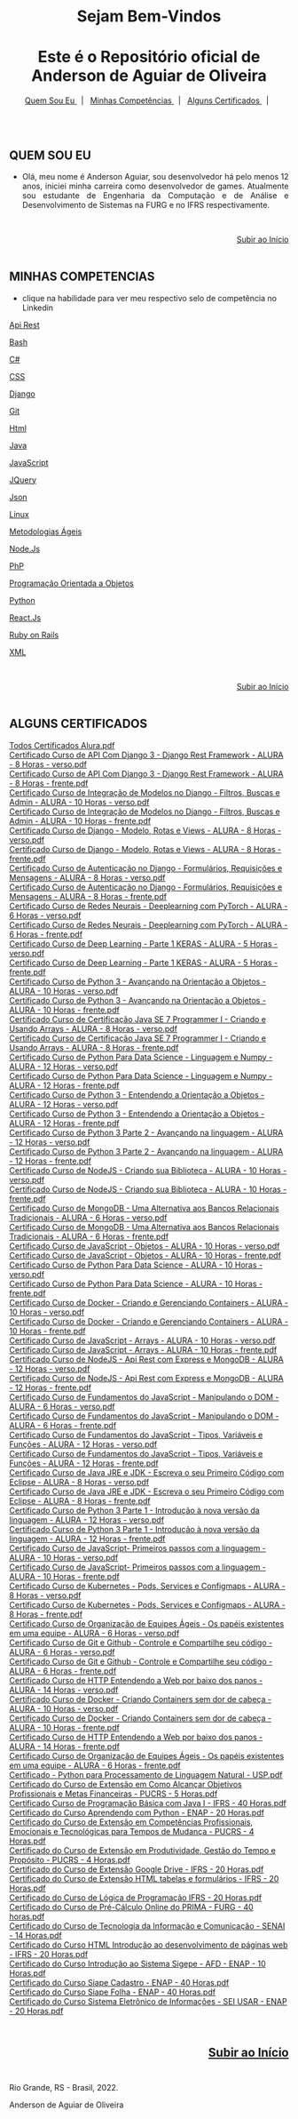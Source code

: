 # <center>Sejam Bem-Vindos


<div align="center"><h1 align="center"><span id="home"></span>Este é o Repositório oficial de<br> <b>Anderson de Aguiar de Oliveira</b></h1>
<p align="center">
    <a href="#quem-sou-eu"> Quem Sou Eu </a>&nbsp;&nbsp;|&nbsp;&nbsp;
    <a href="#minhas-competencias"> Minhas Competências </a>&nbsp;&nbsp;|&nbsp;&nbsp;
    <a href="#alguns-certificados"> Alguns Certificados </a>&nbsp;&nbsp;|&nbsp;&nbsp;
</p>
</div>


<br><br>

## QUEM SOU EU

* <p align='justify'>Olá, meu nome é Anderson Aguiar, sou desenvolvedor há pelo menos 12 anos, iniciei minha carreira como desenvolvedor de games. Atualmente sou estudante de Engenharia da Computação e de Análise e Desenvolvimento de Sistemas na FURG e no IFRS respectivamente.</p>

<br><div align="right">[Subir ao Início](#home)</div><br>
 
## MINHAS COMPETENCIAS

- clique na habilidade para ver meu respectivo selo de competência no Linkedin

[Api Rest](https://www.linkedin.com/posts/anderson-de-aguiar-de-oliveira_api-rest-apirest-activity-6940430986300030976-4_XF)

[Bash](https://www.linkedin.com/posts/anderson-de-aguiar-de-oliveira_bash-avaliaaexaetodecompetaeanciasdolinkedin-activity-6940431134971342848-mlR0/)

[C#](https://www.linkedin.com/posts/anderson-de-aguiar-de-oliveira_avaliaaexaetodecompetaeanciasdolinkedin-activity-6940431285257445378-Ipq7)

[CSS](https://www.linkedin.com/posts/anderson-de-aguiar-de-oliveira_css-avaliaaexaetodecompetaeanciasdolinkedin-activity-6940431633296601088-1y4-)

[Django](https://www.linkedin.com/posts/anderson-de-aguiar-de-oliveira_django-python-avaliaaexaetodecompetaeanciasdolinkedin-activity-6940431761667444737-VUpy)

[Git](https://www.linkedin.com/posts/anderson-de-aguiar-de-oliveira_git-avaliaaexaetodecompetaeanciasdolinkedin-activity-6940431885986615296-3fAP)

[Html](https://www.linkedin.com/posts/anderson-de-aguiar-de-oliveira_html-avaliaaexaetodecompetaeanciasdolinkedin-activity-6940431963228921856-Sr7q)

[Java](https://www.linkedin.com/posts/anderson-de-aguiar-de-oliveira_java-swing-javafx-activity-6940432158448627712-it__)

[JavaScript](https://www.linkedin.com/posts/anderson-de-aguiar-de-oliveira_js-nodejs-vuejs-activity-6940432309779111936-43ew)

[JQuery](https://www.linkedin.com/posts/anderson-de-aguiar-de-oliveira_javascript-jquery-avaliaaexaetodecompetaeanciasdolinkedin-activity-6940432461436760064-EEwT)

[Json](https://www.linkedin.com/posts/anderson-de-aguiar-de-oliveira_json-apirest-objeto-activity-6940432629456367616-dV19)

[Linux](https://www.linkedin.com/posts/anderson-de-aguiar-de-oliveira_linux-sistemalivre-avaliaaexaetodecompetaeanciasdolinkedin-activity-6940432760297697280-jr2l)

[Metodologias Ágeis](https://www.linkedin.com/posts/anderson-de-aguiar-de-oliveira_metodologiaagil-scrum-avaliaaexaetodecompetaeanciasdolinkedin-activity-6940432936009654272-wxxw)

[Node.Js](https://www.linkedin.com/posts/anderson-de-aguiar-de-oliveira_nodejs-avaliaaexaetodecompetaeanciasdolinkedin-activity-6940433002137059328-2Yyy)

[PhP](https://www.linkedin.com/posts/anderson-de-aguiar-de-oliveira_php-avaliaaexaetodecompetaeanciasdolinkedin-activity-6940473524008460288-lnRu)

[Programação Orientada a Objetos](https://www.linkedin.com/posts/anderson-de-aguiar-de-oliveira_poo-orientadoaobjeto-avaliaaexaetodecompetaeanciasdolinkedin-activity-6940473673417936896-m5x8)

[Python](https://www.linkedin.com/posts/anderson-de-aguiar-de-oliveira_python-flask-avaliaaexaetodecompetaeanciasdolinkedin-activity-6940473840389001217-yXmN)

[React.Js](https://www.linkedin.com/posts/anderson-de-aguiar-de-oliveira_react-react-javascript-activity-6940473962741035008-TMN6)

[Ruby on Rails](https://www.linkedin.com/posts/anderson-de-aguiar-de-oliveira_ror-ruby-rails-activity-6940474089820049408-Kq5C)

[XML](https://www.linkedin.com/posts/anderson-de-aguiar-de-oliveira_xml-api-avaliaaexaetodecompetaeanciasdolinkedin-activity-6940474205176008704-sU7G)

<br><div align="right">[Subir ao Início](#home)</div><br>

## ALGUNS CERTIFICADOS


[Todos Certificados Alura.pdf](https://github.com/andersonaoliveira/andersonaoliveira/files/9265694/Todos.Certificados.Alura.pdf)
<br>
[Certificado Curso de API Com Django 3 - Django Rest Framework - ALURA - 8 Horas - verso.pdf](https://github.com/andersonaoliveira/andersonaoliveira/files/9265695/Certificado.Curso.de.API.Com.Django.3.-.Django.Rest.Framework.-.ALURA.-.8.Horas.-.verso.pdf)
<br>
[Certificado Curso de API Com Django 3 - Django Rest Framework - ALURA - 8 Horas - frente.pdf](https://github.com/andersonaoliveira/andersonaoliveira/files/9265696/Certificado.Curso.de.API.Com.Django.3.-.Django.Rest.Framework.-.ALURA.-.8.Horas.-.frente.pdf)
<br>
[Certificado Curso de Integração de Modelos no Django - Filtros, Buscas e Admin - ALURA - 10 Horas - verso.pdf](https://github.com/andersonaoliveira/andersonaoliveira/files/9265697/Certificado.Curso.de.Integracao.de.Modelos.no.Django.-.Filtros.Buscas.e.Admin.-.ALURA.-.10.Horas.-.verso.pdf)
<br>
[Certificado Curso de Integração de Modelos no Django - Filtros, Buscas e Admin - ALURA - 10 Horas - frente.pdf](https://github.com/andersonaoliveira/andersonaoliveira/files/9265698/Certificado.Curso.de.Integracao.de.Modelos.no.Django.-.Filtros.Buscas.e.Admin.-.ALURA.-.10.Horas.-.frente.pdf)
<br>
[Certificado Curso de Django - Modelo, Rotas e Views - ALURA - 8 Horas - verso.pdf](https://github.com/andersonaoliveira/andersonaoliveira/files/9265699/Certificado.Curso.de.Django.-.Modelo.Rotas.e.Views.-.ALURA.-.8.Horas.-.verso.pdf)
<br>
[Certificado Curso de Django - Modelo, Rotas e Views - ALURA - 8 Horas - frente.pdf](https://github.com/andersonaoliveira/andersonaoliveira/files/9265700/Certificado.Curso.de.Django.-.Modelo.Rotas.e.Views.-.ALURA.-.8.Horas.-.frente.pdf)
<br>
[Certificado Curso de Autenticação no Django - Formulários, Requisições e Mensagens - ALURA - 8 Horas - verso.pdf](https://github.com/andersonaoliveira/andersonaoliveira/files/9265701/Certificado.Curso.de.Autenticacao.no.Django.-.Formularios.Requisicoes.e.Mensagens.-.ALURA.-.8.Horas.-.verso.pdf)
<br>
[Certificado Curso de Autenticação no Django - Formulários, Requisições e Mensagens - ALURA - 8 Horas - frente.pdf](https://github.com/andersonaoliveira/andersonaoliveira/files/9265702/Certificado.Curso.de.Autenticacao.no.Django.-.Formularios.Requisicoes.e.Mensagens.-.ALURA.-.8.Horas.-.frente.pdf)
<br>
[Certificado Curso de Redes Neurais - Deeplearning com PyTorch - ALURA - 6 Horas - verso.pdf](https://github.com/andersonaoliveira/andersonaoliveira/files/9265703/Certificado.Curso.de.Redes.Neurais.-.Deeplearning.com.PyTorch.-.ALURA.-.6.Horas.-.verso.pdf)
<br>
[Certificado Curso de Redes Neurais - Deeplearning com PyTorch - ALURA - 6 Horas - frente.pdf](https://github.com/andersonaoliveira/andersonaoliveira/files/9265704/Certificado.Curso.de.Redes.Neurais.-.Deeplearning.com.PyTorch.-.ALURA.-.6.Horas.-.frente.pdf)
<br>
[Certificado Curso de Deep Learning - Parte 1 KERAS - ALURA - 5 Horas - verso.pdf](https://github.com/andersonaoliveira/andersonaoliveira/files/9265705/Certificado.Curso.de.Deep.Learning.-.Parte.1.KERAS.-.ALURA.-.5.Horas.-.verso.pdf)
<br>
[Certificado Curso de Deep Learning - Parte 1 KERAS - ALURA - 5 Horas - frente.pdf](https://github.com/andersonaoliveira/andersonaoliveira/files/9265706/Certificado.Curso.de.Deep.Learning.-.Parte.1.KERAS.-.ALURA.-.5.Horas.-.frente.pdf)
<br>
[Certificado Curso de Python 3 - Avançando na Orientação a Objetos - ALURA - 10 Horas - verso.pdf](https://github.com/andersonaoliveira/andersonaoliveira/files/9265708/Certificado.Curso.de.Python.3.-.Avancando.na.Orientacao.a.Objetos.-.ALURA.-.10.Horas.-.verso.pdf)
<br>
[Certificado Curso de Python 3 - Avançando na Orientação a Objetos - ALURA - 10 Horas - frente.pdf](https://github.com/andersonaoliveira/andersonaoliveira/files/9265709/Certificado.Curso.de.Python.3.-.Avancando.na.Orientacao.a.Objetos.-.ALURA.-.10.Horas.-.frente.pdf)
<br>
[Certificado Curso de Certificação Java SE 7 Programmer I - Criando e Usando Arrays - ALURA - 8 Horas - verso.pdf](https://github.com/andersonaoliveira/andersonaoliveira/files/9265710/Certificado.Curso.de.Certificacao.Java.SE.7.Programmer.I.-.Criando.e.Usando.Arrays.-.ALURA.-.8.Horas.-.verso.pdf)
<br>
[Certificado Curso de Certificação Java SE 7 Programmer I - Criando e Usando Arrays - ALURA - 8 Horas - frente.pdf](https://github.com/andersonaoliveira/andersonaoliveira/files/9265711/Certificado.Curso.de.Certificacao.Java.SE.7.Programmer.I.-.Criando.e.Usando.Arrays.-.ALURA.-.8.Horas.-.frente.pdf)
<br>
[Certificado Curso de Python Para Data Science - Linguagem e Numpy - ALURA - 12 Horas - verso.pdf](https://github.com/andersonaoliveira/andersonaoliveira/files/9265712/Certificado.Curso.de.Python.Para.Data.Science.-.Linguagem.e.Numpy.-.ALURA.-.12.Horas.-.verso.pdf)
<br>
[Certificado Curso de Python Para Data Science - Linguagem e Numpy - ALURA - 12 Horas - frente.pdf](https://github.com/andersonaoliveira/andersonaoliveira/files/9265713/Certificado.Curso.de.Python.Para.Data.Science.-.Linguagem.e.Numpy.-.ALURA.-.12.Horas.-.frente.pdf)
<br>
[Certificado Curso de Python 3 - Entendendo a Orientação a Objetos - ALURA - 12 Horas - verso.pdf](https://github.com/andersonaoliveira/andersonaoliveira/files/9265714/Certificado.Curso.de.Python.3.-.Entendendo.a.Orientacao.a.Objetos.-.ALURA.-.12.Horas.-.verso.pdf)
<br>
[Certificado Curso de Python 3 - Entendendo a Orientação a Objetos - ALURA - 12 Horas - frente.pdf](https://github.com/andersonaoliveira/andersonaoliveira/files/9265715/Certificado.Curso.de.Python.3.-.Entendendo.a.Orientacao.a.Objetos.-.ALURA.-.12.Horas.-.frente.pdf)
<br>
[Certificado Curso de Python 3 Parte 2 - Avançando na linguagem - ALURA - 12 Horas - verso.pdf](https://github.com/andersonaoliveira/andersonaoliveira/files/9265716/Certificado.Curso.de.Python.3.Parte.2.-.Avancando.na.linguagem.-.ALURA.-.12.Horas.-.verso.pdf)
<br>
[Certificado Curso de Python 3 Parte 2 - Avançando na linguagem - ALURA - 12 Horas - frente.pdf](https://github.com/andersonaoliveira/andersonaoliveira/files/9265717/Certificado.Curso.de.Python.3.Parte.2.-.Avancando.na.linguagem.-.ALURA.-.12.Horas.-.frente.pdf)
<br>
[Certificado Curso de NodeJS - Criando sua Biblioteca - ALURA - 10 Horas - verso.pdf](https://github.com/andersonaoliveira/andersonaoliveira/files/9265718/Certificado.Curso.de.NodeJS.-.Criando.sua.Biblioteca.-.ALURA.-.10.Horas.-.verso.pdf)
<br>
[Certificado Curso de NodeJS - Criando sua Biblioteca - ALURA - 10 Horas - frente.pdf](https://github.com/andersonaoliveira/andersonaoliveira/files/9265719/Certificado.Curso.de.NodeJS.-.Criando.sua.Biblioteca.-.ALURA.-.10.Horas.-.frente.pdf)
<br>
[Certificado Curso de MongoDB - Uma Alternativa aos Bancos Relacionais Tradicionais - ALURA - 6 Horas - verso.pdf](https://github.com/andersonaoliveira/andersonaoliveira/files/9265720/Certificado.Curso.de.MongoDB.-.Uma.Alternativa.aos.Bancos.Relacionais.Tradicionais.-.ALURA.-.6.Horas.-.verso.pdf)
<br>
[Certificado Curso de MongoDB - Uma Alternativa aos Bancos Relacionais Tradicionais - ALURA - 6 Horas - frente.pdf](https://github.com/andersonaoliveira/andersonaoliveira/files/9265721/Certificado.Curso.de.MongoDB.-.Uma.Alternativa.aos.Bancos.Relacionais.Tradicionais.-.ALURA.-.6.Horas.-.frente.pdf)
<br>
[Certificado Curso de JavaScript - Objetos - ALURA - 10 Horas - verso.pdf](https://github.com/andersonaoliveira/andersonaoliveira/files/9265722/Certificado.Curso.de.JavaScript.-.Objetos.-.ALURA.-.10.Horas.-.verso.pdf)
<br>
[Certificado Curso de JavaScript - Objetos - ALURA - 10 Horas - frente.pdf](https://github.com/andersonaoliveira/andersonaoliveira/files/9265723/Certificado.Curso.de.JavaScript.-.Objetos.-.ALURA.-.10.Horas.-.frente.pdf)
<br>
[Certificado Curso de Python Para Data Science - ALURA - 10 Horas - verso.pdf](https://github.com/andersonaoliveira/andersonaoliveira/files/9265724/Certificado.Curso.de.Python.Para.Data.Science.-.ALURA.-.10.Horas.-.verso.pdf)
<br>
[Certificado Curso de Python Para Data Science - ALURA - 10 Horas - frente.pdf](https://github.com/andersonaoliveira/andersonaoliveira/files/9265725/Certificado.Curso.de.Python.Para.Data.Science.-.ALURA.-.10.Horas.-.frente.pdf)
<br>
[Certificado Curso de Docker - Criando e Gerenciando Containers - ALURA - 10 Horas - verso.pdf](https://github.com/andersonaoliveira/andersonaoliveira/files/9265726/Certificado.Curso.de.Docker.-.Criando.e.Gerenciando.Containers.-.ALURA.-.10.Horas.-.verso.pdf)
<br>
[Certificado Curso de Docker - Criando e Gerenciando Containers - ALURA - 10 Horas - frente.pdf](https://github.com/andersonaoliveira/andersonaoliveira/files/9265727/Certificado.Curso.de.Docker.-.Criando.e.Gerenciando.Containers.-.ALURA.-.10.Horas.-.frente.pdf)
<br>
[Certificado Curso de JavaScript - Arrays - ALURA - 10 Horas - verso.pdf](https://github.com/andersonaoliveira/andersonaoliveira/files/9265728/Certificado.Curso.de.JavaScript.-.Arrays.-.ALURA.-.10.Horas.-.verso.pdf)
<br>
[Certificado Curso de JavaScript - Arrays - ALURA - 10 Horas - frente.pdf](https://github.com/andersonaoliveira/andersonaoliveira/files/9265729/Certificado.Curso.de.JavaScript.-.Arrays.-.ALURA.-.10.Horas.-.frente.pdf)
<br>
[Certificado Curso de NodeJS - Api Rest com Express e MongoDB - ALURA - 12 Horas - verso.pdf](https://github.com/andersonaoliveira/andersonaoliveira/files/9265730/Certificado.Curso.de.NodeJS.-.Api.Rest.com.Express.e.MongoDB.-.ALURA.-.12.Horas.-.verso.pdf)
<br>
[Certificado Curso de NodeJS - Api Rest com Express e MongoDB - ALURA - 12 Horas - frente.pdf](https://github.com/andersonaoliveira/andersonaoliveira/files/9265731/Certificado.Curso.de.NodeJS.-.Api.Rest.com.Express.e.MongoDB.-.ALURA.-.12.Horas.-.frente.pdf)
<br>
[Certificado Curso de Fundamentos do JavaScript - Manipulando o DOM - ALURA - 6 Horas - verso.pdf](https://github.com/andersonaoliveira/andersonaoliveira/files/9265732/Certificado.Curso.de.Fundamentos.do.JavaScript.-.Manipulando.o.DOM.-.ALURA.-.6.Horas.-.verso.pdf)
<br>
[Certificado Curso de Fundamentos do JavaScript - Manipulando o DOM - ALURA - 6 Horas - frente.pdf](https://github.com/andersonaoliveira/andersonaoliveira/files/9265733/Certificado.Curso.de.Fundamentos.do.JavaScript.-.Manipulando.o.DOM.-.ALURA.-.6.Horas.-.frente.pdf)
<br>
[Certificado Curso de Fundamentos do JavaScript - Tipos, Variáveis e Funções - ALURA - 12 Horas - verso.pdf](https://github.com/andersonaoliveira/andersonaoliveira/files/9265734/Certificado.Curso.de.Fundamentos.do.JavaScript.-.Tipos.Variaveis.e.Funcoes.-.ALURA.-.12.Horas.-.verso.pdf)
<br>
[Certificado Curso de Fundamentos do JavaScript - Tipos, Variáveis e Funções - ALURA - 12 Horas - frente.pdf](https://github.com/andersonaoliveira/andersonaoliveira/files/9265735/Certificado.Curso.de.Fundamentos.do.JavaScript.-.Tipos.Variaveis.e.Funcoes.-.ALURA.-.12.Horas.-.frente.pdf)
<br>
[Certificado Curso de Java JRE e JDK - Escreva o seu Primeiro Código com Eclipse - ALURA - 8 Horas - verso.pdf](https://github.com/andersonaoliveira/andersonaoliveira/files/9265737/Certificado.Curso.de.Java.JRE.e.JDK.-.Escreva.o.seu.Primeiro.Codigo.com.Eclipse.-.ALURA.-.8.Horas.-.verso.pdf)
<br>
[Certificado Curso de Java JRE e JDK - Escreva o seu Primeiro Código com Eclipse - ALURA - 8 Horas - frente.pdf](https://github.com/andersonaoliveira/andersonaoliveira/files/9265738/Certificado.Curso.de.Java.JRE.e.JDK.-.Escreva.o.seu.Primeiro.Codigo.com.Eclipse.-.ALURA.-.8.Horas.-.frente.pdf)
<br>
[Certificado Curso de Python 3 Parte 1 - Introdução à nova versão da linguagem - ALURA - 12 Horas - verso.pdf](https://github.com/andersonaoliveira/andersonaoliveira/files/9265739/Certificado.Curso.de.Python.3.Parte.1.-.Introducao.a.nova.versao.da.linguagem.-.ALURA.-.12.Horas.-.verso.pdf)
<br>
[Certificado Curso de Python 3 Parte 1 - Introdução à nova versão da linguagem - ALURA - 12 Horas - frente.pdf](https://github.com/andersonaoliveira/andersonaoliveira/files/9265740/Certificado.Curso.de.Python.3.Parte.1.-.Introducao.a.nova.versao.da.linguagem.-.ALURA.-.12.Horas.-.frente.pdf)
<br>
[Certificado Curso de JavaScript- Primeiros passos com a linguagem - ALURA - 10 Horas - verso.pdf](https://github.com/andersonaoliveira/andersonaoliveira/files/9265741/Certificado.Curso.de.JavaScript-.Primeiros.passos.com.a.linguagem.-.ALURA.-.10.Horas.-.verso.pdf)
<br>
[Certificado Curso de JavaScript- Primeiros passos com a linguagem - ALURA - 10 Horas - frente.pdf](https://github.com/andersonaoliveira/andersonaoliveira/files/9265742/Certificado.Curso.de.JavaScript-.Primeiros.passos.com.a.linguagem.-.ALURA.-.10.Horas.-.frente.pdf)
<br>
[Certificado Curso de Kubernetes - Pods, Services e Configmaps - ALURA - 8 Horas - verso.pdf](https://github.com/andersonaoliveira/andersonaoliveira/files/9265743/Certificado.Curso.de.Kubernetes.-.Pods.Services.e.Configmaps.-.ALURA.-.8.Horas.-.verso.pdf)
<br>
[Certificado Curso de Kubernetes - Pods, Services e Configmaps - ALURA - 8 Horas - frente.pdf](https://github.com/andersonaoliveira/andersonaoliveira/files/9265744/Certificado.Curso.de.Kubernetes.-.Pods.Services.e.Configmaps.-.ALURA.-.8.Horas.-.frente.pdf)
<br>
[Certificado Curso de Organização de Equipes Ágeis - Os papéis existentes em uma equipe - ALURA - 6 Horas - verso.pdf](https://github.com/andersonaoliveira/andersonaoliveira/files/9265745/Certificado.Curso.de.Organizacao.de.Equipes.Ageis.-.Os.papeis.existentes.em.uma.equipe.-.ALURA.-.6.Horas.-.verso.pdf)
<br>
[Certificado Curso de Git e Github - Controle e Compartilhe seu código - ALURA - 6 Horas - verso.pdf](https://github.com/andersonaoliveira/andersonaoliveira/files/9265746/Certificado.Curso.de.Git.e.Github.-.Controle.e.Compartilhe.seu.codigo.-.ALURA.-.6.Horas.-.verso.pdf)
<br>
[Certificado Curso de Git e Github - Controle e Compartilhe seu código - ALURA - 6 Horas - frente.pdf](https://github.com/andersonaoliveira/andersonaoliveira/files/9265747/Certificado.Curso.de.Git.e.Github.-.Controle.e.Compartilhe.seu.codigo.-.ALURA.-.6.Horas.-.frente.pdf)
<br>
[Certificado Curso de HTTP Entendendo a Web por baixo dos panos - ALURA - 14 Horas - verso.pdf](https://github.com/andersonaoliveira/andersonaoliveira/files/9265748/Certificado.Curso.de.HTTP.Entendendo.a.Web.por.baixo.dos.panos.-.ALURA.-.14.Horas.-.verso.pdf)
<br>
[Certificado Curso de Docker - Criando Containers sem dor de cabeça - ALURA - 10 Horas - verso.pdf](https://github.com/andersonaoliveira/andersonaoliveira/files/9265749/Certificado.Curso.de.Docker.-.Criando.Containers.sem.dor.de.cabeca.-.ALURA.-.10.Horas.-.verso.pdf)
<br>
[Certificado Curso de Docker - Criando Containers sem dor de cabeça - ALURA - 10 Horas - frente.pdf](https://github.com/andersonaoliveira/andersonaoliveira/files/9265750/Certificado.Curso.de.Docker.-.Criando.Containers.sem.dor.de.cabeca.-.ALURA.-.10.Horas.-.frente.pdf)
<br>
[Certificado Curso de HTTP Entendendo a Web por baixo dos panos - ALURA - 14 Horas - frente.pdf](https://github.com/andersonaoliveira/andersonaoliveira/files/9265751/Certificado.Curso.de.HTTP.Entendendo.a.Web.por.baixo.dos.panos.-.ALURA.-.14.Horas.-.frente.pdf)
<br>
[Certificado Curso de Organização de Equipes Ágeis - Os papéis existentes em uma equipe - ALURA - 6 Horas - frente.pdf](https://github.com/andersonaoliveira/andersonaoliveira/files/9265752/Certificado.Curso.de.Organizacao.de.Equipes.Ageis.-.Os.papeis.existentes.em.uma.equipe.-.ALURA.-.6.Horas.-.frente.pdf)
<br>
[Certificado - Python para Processamento de Linguagem Natural - USP.pdf](https://github.com/andersonaoliveira/andersonaoliveira/files/9265753/Certificado.-.Python.para.Processamento.de.Linguagem.Natural.-.USP.pdf)
<br>
[Certificado do Curso de Extensão em Como Alcançar Objetivos Profissionais e Metas Financeiras - PUCRS - 5 Horas.pdf](https://github.com/andersonaoliveira/andersonaoliveira/files/9265754/Certificado.do.Curso.de.Extensao.em.Como.Alcancar.Objetivos.Profissionais.e.Metas.Financeiras.-.PUCRS.-.5.Horas.pdf)
<br>
[Certificado Curso de Programação Básica com Java I - IFRS - 40 Horas.pdf](https://github.com/andersonaoliveira/andersonaoliveira/files/9265755/Certificado.Curso.de.Programacao.Basica.com.Java.I.-.IFRS.-.40.Horas.pdf)
<br>
[Certificado do Curso Aprendendo com Python - ENAP - 20 Horas.pdf](https://github.com/andersonaoliveira/andersonaoliveira/files/9265756/Certificado.do.Curso.Aprendendo.com.Python.-.ENAP.-.20.Horas.pdf)
<br>
[Certificado do Curso de Extensão em Competências Profissionais, Emocionais e Tecnológicas para Tempos de Mudança - PUCRS - 4 Horas.pdf](https://github.com/andersonaoliveira/andersonaoliveira/files/9265757/Certificado.do.Curso.de.Extensao.em.Competencias.Profissionais.Emocionais.e.Tecnologicas.para.Tempos.de.Mudanca.-.PUCRS.-.4.Horas.pdf)
<br>
[Certificado do Curso de Extensão em Produtividade, Gestão do Tempo e Propósito - PUCRS - 4 Horas.pdf](https://github.com/andersonaoliveira/andersonaoliveira/files/9265758/Certificado.do.Curso.de.Extensao.em.Produtividade.Gestao.do.Tempo.e.Proposito.-.PUCRS.-.4.Horas.pdf)
<br>
[Certificado do Curso de Extensão Google Drive - IFRS - 20 Horas.pdf](https://github.com/andersonaoliveira/andersonaoliveira/files/9265759/Certificado.do.Curso.de.Extensao.Google.Drive.-.IFRS.-.20.Horas.pdf)
<br>
[Certificado do Curso de Extensão HTML tabelas e formulários - IFRS - 20 Horas.pdf](https://github.com/andersonaoliveira/andersonaoliveira/files/9265760/Certificado.do.Curso.de.Extensao.HTML.tabelas.e.formularios.-.IFRS.-.20.Horas.pdf)
<br>
[Certificado do Curso de Lógica de Programação IFRS - 20 Horas.pdf](https://github.com/andersonaoliveira/andersonaoliveira/files/9265761/Certificado.do.Curso.de.Logica.de.Programacao.IFRS.-.20.Horas.pdf)
<br>
[Certificado do Curso de Pré-Cálculo Online do PRIMA - FURG - 40 horas.pdf](https://github.com/andersonaoliveira/andersonaoliveira/files/9265762/Certificado.do.Curso.de.Pre-Calculo.Online.do.PRIMA.-.FURG.-.40.horas.pdf)
<br>
[Certificado do Curso de Tecnologia da Informação e Comunicação - SENAI - 14 Horas.pdf](https://github.com/andersonaoliveira/andersonaoliveira/files/9265763/Certificado.do.Curso.de.Tecnologia.da.Informacao.e.Comunicacao.-.SENAI.-.14.Horas.pdf)
<br>
[Certificado do Curso HTML Introdução ao desenvolvimento de páginas web - IFRS - 20 Horas.pdf](https://github.com/andersonaoliveira/andersonaoliveira/files/9265764/Certificado.do.Curso.HTML.Introducao.ao.desenvolvimento.de.paginas.web.-.IFRS.-.20.Horas.pdf)
<br>
[Certificado do Curso Introdução ao Sistema Sigepe - AFD - ENAP - 10 Horas.pdf](https://github.com/andersonaoliveira/andersonaoliveira/files/9265765/Certificado.do.Curso.Introducao.ao.Sistema.Sigepe.-.AFD.-.ENAP.-.10.Horas.pdf)
<br>
[Certificado do Curso Siape Cadastro - ENAP - 40 Horas.pdf](https://github.com/andersonaoliveira/andersonaoliveira/files/9265766/Certificado.do.Curso.Siape.Cadastro.-.ENAP.-.40.Horas.pdf)
<br>
[Certificado do Curso Siape Folha - ENAP - 40 Horas.pdf](https://github.com/andersonaoliveira/andersonaoliveira/files/9265767/Certificado.do.Curso.Siape.Folha.-.ENAP.-.40.Horas.pdf)
<br>
[Certificado do Curso Sistema Eletrônico de Informações - SEI USAR - ENAP - 20 Horas.pdf](https://github.com/andersonaoliveira/andersonaoliveira/files/9265768/Certificado.do.Curso.Sistema.Eletronico.de.Informacoes.-.SEI.USAR.-.ENAP.-.20.Horas.pdf)
<br>

<br><div align="right">[Subir ao Início](#home)</div><br>
-----

Rio Grande, RS - Brasil, 2022.

Anderson de Aguiar de Oliveira
